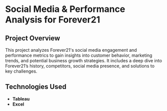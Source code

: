 # Social Media & Performance Analysis for Forever21

## Project Overview
This project analyzes Forever21's social media engagement and performance metrics to gain insights into customer behavior, marketing trends, and potential business growth strategies. It includes a deep dive into Forever21’s history, competitors, social media presence, and solutions to key challenges.

## Technologies Used
- **Tableau**
- **Excel**
  
